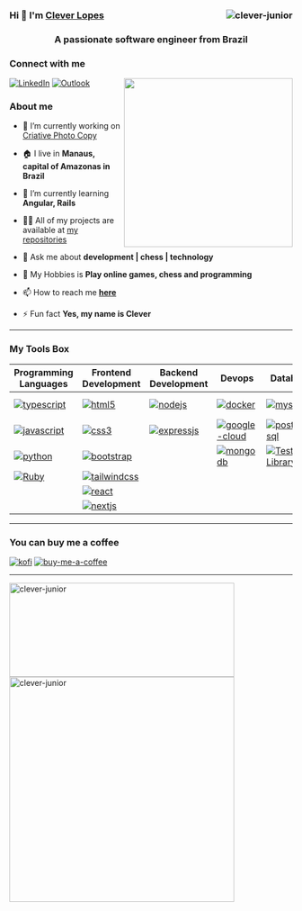 ### Hi 👋 I'm [Clever Lopes](https://clever-junior.github.io) <img align="right" src="https://komarev.com/ghpvc/?username=clever-junior&label=Profile%20views&color=0e75b6&style=flat" alt="clever-junior" /> 

<h3 align="center">A passionate software engineer from Brazil</h3>

### Connect with me

<p align="left">
 <a href="https://www.linkedin.com/in/clever-lopes/"><img alt="LinkedIn" src="https://img.shields.io/badge/LinkedIn-0077B5?style=for-the-badge&logo=linkedin&logoColor=white" /></a>
 <a href="tkclever.junior@gmail.com"> <img alt="Outlook" src="https://img.shields.io/badge/Microsoft_Outlook-0078D4?style=for-the-badge&logo=microsoft-outlook&logoColor=white" /></a>
 <img align="right" src="https://media0.giphy.com/media/qgQUggAC3Pfv687qPC/giphy.gif" height="300px"/>
</p>



### About me

- 🔭 I’m currently working on [Criative Photo Copy](https://criativephotocopy.com.br)

- 🏠 I live in **Manaus, capital of Amazonas in Brazil**

- 🌱 I’m currently learning **Angular, Rails**

- 👨‍💻 All of my projects are available at [my repositories](https://github.com/clever-junior?tab=repositories)

- 💬 Ask me about **development | chess | technology**

- 👾 My Hobbies is **Play online games, chess and programming** 

- 📫 How to reach me [**here**](tk_clever.junior@outlook.com)

- ⚡ Fun fact **Yes, my name is Clever**

<hr/>

### My Tools Box

<table>
  <thead>
    <tr>
      <th>Programming Languages</th>
      <th>Frontend Development</th>
      <th>Backend Development</th>
      <th>Devops</th>
      <th>Database</th>
      <th>Tests</th>
      <th>PaaS</th>
    </tr>
  </thead>
  <tbody>
    <tr>
      <td>
        <a
          href="https://www.typescriptlang.org/"
          target="_blank"
          rel="noreferrer"
        >
          <img
            src="https://img.shields.io/badge/typescript-%23007ACC.svg?style=for-the-badge&logo=typescript&logoColor=white"
            alt="typescript"
          />
        </a>
      </td>
      <td>
        <a
          href="https://developer.mozilla.org/pt-BR/docs/Web/HTML"
          target="_blank"
          rel="noreferrer"
        >
          <img
            src="https://img.shields.io/badge/html5-%23E34F26.svg?style=for-the-badge&logo=html5&logoColor=white"
            alt="html5"
          />
        </a>
      </td>
      <td>
        <a href="https://nodejs.org/en/" target="_blank" rel="noreferrer"
          ><img
            src="https://img.shields.io/badge/node.js-6DA55F?style=for-the-badge&logo=node.js&logoColor=white"
            alt="nodejs"
        /></a>
      </td>
      <td>
        <a href="https://docs.docker.com/" target="_blank" rel="noreferrer"
          ><img
            src="https://img.shields.io/badge/docker-%230db7ed.svg?style=for-the-badge&logo=docker&logoColor=white"
            alt="docker"
        /></a>
      </td>
      <td>
        <a href="https://www.mysql.com/" target="_blank" rel="noreferrer"
          ><img
            src="https://img.shields.io/badge/mysql-%2300f.svg?style=for-the-badge&logo=mysql&logoColor=white"
            alt="mysql"
        /></a>
      </td>
      <td>
        <a href="https://jestjs.io/pt-BR/" target="_blank" rel="noreferrer"
          ><img
            src="https://img.shields.io/badge/-jest-%23C21325?style=for-the-badge&logo=jest&logoColor=white"
            alt="jestjs"
        /></a>
      </td>
      <td>
        <a href="https://dashboard.heroku.com/" target="_blank" rel="noreferrer"
          ><img
            src="https://img.shields.io/badge/heroku-%23430098.svg?style=for-the-badge&logo=heroku&logoColor=white"
            alt="heroku"
        /></a>
      </td>
    </tr>
    <tr>
      <td>
        <a
          href="https://developer.mozilla.org/pt-BR/docs/Web/JavaScript"
          target="_blank"
          rel="noreferrer"
        >
          <img
            src="https://img.shields.io/badge/javascript-%23323330.svg?style=for-the-badge&logo=javascript&logoColor=%23F7DF1E"
            alt="javascript"
          />
        </a>
      </td>
      <td>
        <a
          href="https://developer.mozilla.org/pt-BR/docs/Web/CSS"
          target="_blank"
          rel="noreferrer"
          ><img
            src="https://img.shields.io/badge/css3-%231572B6.svg?style=for-the-badge&logo=css3&logoColor=white"
            alt="css3"
        /></a>
      </td>
      <td>
        <a href="https://expressjs.com/pt-br/" target="_blank" rel="noreferrer"
          ><img
            src="https://img.shields.io/badge/express.js-%23404d59.svg?style=for-the-badge&logo=express&logoColor=%2361DAFB"
            alt="expressjs"
        /></a>
      </td>
      <td>
        <a
          href="https://cloud.google.com/?utm_source=bing&utm_medium=cpc&utm_campaign=latam-BR-all-pt-dr-BKWS-all-all-trial-p-dr-1011454-LUAC0016488&utm_content=text-ad-none-any-DEV_c-CRE_-ADGP_Hybrid%20%7C%20BKWS%20-%20MIX%20%7C%20Txt%20~%20GCP_General-KWID_43700067403163469-kwd-78203120071736%3Aloc-20&utm_term=KW_Google%20Cloud-ST_Google%20Cloud&gclid=818668e655e61a652ea50b36eb966ad7&gclsrc=3p.ds"
          target="_blank"
          rel="noreferrer"
          ><img
            src="https://img.shields.io/badge/GoogleCloud-%234285F4.svg?style=for-the-badge&logo=google-cloud&logoColor=white"
            alt="google-cloud"
        /></a>
      </td>
      <td>
        <a href="https://www.postgresql.org/" target="_blank" rel="noreferrer"
          ><img
            src="https://img.shields.io/badge/postgres-%23316192.svg?style=for-the-badge&logo=postgresql&logoColor=white"
            alt="postgressql"
        /></a>
      </td>
      <td>
        <a href="https://mochajs.org/" target="_blank" rel="noreferrer"
          ><img
            src="https://img.shields.io/badge/-mocha-%238D6748?style=for-the-badge&logo=mocha&logoColor=white"
            alt="mochajs"
        /></a>
      </td>
    </tr>
    <tr>
      <td>
        <a href="https://docs.python.org/3/" target="_blank" rel="noreferrer">
          <img
            src="https://img.shields.io/badge/python-3670A0?style=for-the-badge&logo=python&logoColor=ffdd54"
            alt="python"
          />
        </a>
      </td>
      <td>
        <a href="https://getbootstrap.com/" target="_blank" rel="noreferrer"
          ><img
            src="https://img.shields.io/badge/bootstrap-%23563D7C.svg?style=for-the-badge&logo=bootstrap&logoColor=white"
            alt="bootstrap"
          />
        </a>
      </td>
      <td></td>
      <td>
        <a href="https://www.mongodb.com/" target="_blank" rel="noreferrer"
          ><img
            src="https://img.shields.io/badge/MongoDB-%234ea94b.svg?style=for-the-badge&logo=mongodb&logoColor=white"
            alt="mongodb"
        /></a>
      </td>
     <td>
      <a href="https://testing-library.com/"><img src="https://img.shields.io/badge/-TestingLibrary-%23E33332?style=for-the-badge&logo=testing-library&logoColor=white" alt="Testing Library"/></a>
     </td>
    </tr>
    <tr>
      <td>
        <a href="https://www.ruby-lang.org/en/" target="_blank" rel="noreferrer">
          <img src="https://img.shields.io/badge/ruby-%23CC342D.svg?style=for-the-badge&logo=ruby&logoColor=white" alt="Ruby"/>
        </a>
     </td>
      <td>
        <a href="https://tailwindcss.com/" target="_blank" rel="noreferrer"
          ><img
            src="https://img.shields.io/badge/tailwindcss-%2338B2AC.svg?style=for-the-badge&logo=tailwind-css&logoColor=white"
            alt="tailwindcss"
        /></a>
      </td>
    </tr>
    <tr>
      <td></td>
      <td>
        <a href="https://reactjs.org/" target="_blank" rel="noreferrer"
          ><img
            src="https://img.shields.io/badge/react-%2320232a.svg?style=for-the-badge&logo=react&logoColor=%2361DAFB"
            alt="react"
        /></a>
      </td>
    </tr>
    <tr>
      <td></td>
      <td>
        <a href="https://nextjs.org/" target="_blank" rel="noreferrer"
          ><img
            src="https://img.shields.io/badge/Next-black?style=for-the-badge&logo=next.js&logoColor=white"
            alt="nextjs"
        /></a>
      </td>
    </tr>
  </tbody>
</table>


<hr/>

<h3>You can buy me a coffee</h3>
<a href="https://ko-fi.com/cleverjuniortk" target="_blank" rel="noreferrer"><img src="https://img.shields.io/badge/Ko--fi-F16061?style=for-the-badge&logo=ko-fi&logoColor=white" alt="kofi"/></a>
<a href="https://www.buymeacoffee.com/cleverjuniortk" target="_blank" rel="noreferrer"><img src="https://img.shields.io/badge/Buy%20Me%20a%20Coffee-ffdd00?style=for-the-badge&logo=buy-me-a-coffee&logoColor=black" alt="buy-me-a-coffee"/></a>
 
<hr/>

<p>
  <img align="center" height="167px" width="400px" src="https://github-readme-stats.vercel.app/api/top-langs?username=clever-junior&show_icons=true&locale=en&layout=compact" alt="clever-junior" />
  &nbsp;
  <img align="center" heigth="167px" width="400px" src="https://github-readme-stats.vercel.app/api?username=clever-junior&show_icons=true&locale=en" alt="clever-junior" />
</p>

<br/>


